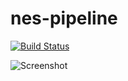 # nes-pipeline

[![Build Status](https://dev.azure.com/hxlnt/nes-pipeline/_apis/build/status/hxlnt.nes-pipeline?branchName=master)](https://dev.azure.com/hxlnt/nes-pipeline/_build/latest?definitionId=1&branchName=master)

![Screenshot](https://raw.githubusercontent.com/hxlnt/nes-pipeline/master/build/screenshot.png?token=ACJTIW6GQVGJTPYTUU2E6I26PQBQS)